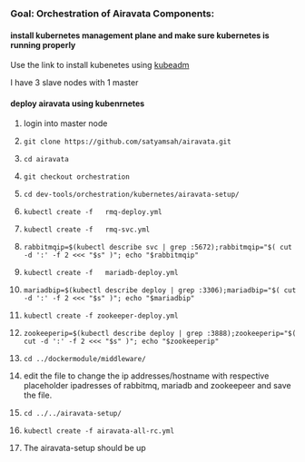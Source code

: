 ### Goal: Orchestration of Airavata Components:



#### install kubernetes management plane and make sure kubernetes is running properly

Use the link to install kubenetes using [kubeadm](https://kubernetes.io/docs/setup/independent/install-kubeadm/)

I have 3 slave nodes with 1 master

#### deploy airavata using kubenrnetes

1) login into master node

2) `git clone https://github.com/satyamsah/airavata.git`

3) `cd airavata`

4) `git checkout orchestration`

5) `cd dev-tools/orchestration/kubernetes/airavata-setup/`

6) `kubectl create -f  	rmq-deploy.yml`

7) `kubectl create -f  	rmq-svc.yml`

8) `rabbitmqip=$(kubectl describe svc | grep :5672);rabbitmqip="$( cut -d ':' -f 2 <<< "$s" )"; echo "$rabbitmqip"`

9) `kubectl create -f  	mariadb-deploy.yml`

10) `mariadbip=$(kubectl describe deploy | grep :3306);mariadbip="$( cut -d ':' -f 2 <<< "$s" )"; echo "$mariadbip"`

11) `kubectl create -f zookeeper-deploy.yml`

12) `zookeeperip=$(kubectl describe deploy | grep :3888);zookeeperip="$( cut -d ':' -f 2 <<< "$s" )"; echo "$zookeeperip"`

13)  `cd ../dockermodule/middleware/`

14) edit the file to change the ip addresses/hostname with respective placeholder ipadresses of rabbitmq, mariadb and zookeepeer and save the file.

15)  `cd ../../airavata-setup/`

15) `kubectl create -f airavata-all-rc.yml`

16) The airavata-setup should be up
